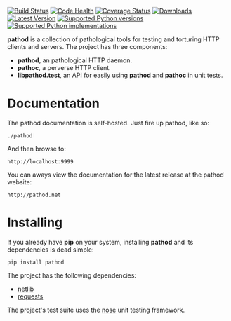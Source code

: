 [![Build Status](https://img.shields.io/travis/mitmproxy/pathod/master.svg)](https://travis-ci.org/mitmproxy/pathod)
[![Code Health](https://landscape.io/github/mitmproxy/pathod/master/landscape.svg?style=flat)](https://landscape.io/github/mitmproxy/pathod/master)
[![Coverage Status](https://img.shields.io/coveralls/mitmproxy/pathod/master.svg)](https://coveralls.io/r/mitmproxy/pathod)
[![Downloads](https://img.shields.io/pypi/dm/pathod.svg?color=orange)](https://pypi.python.org/pypi/pathod)
[![Latest Version](https://img.shields.io/pypi/v/pathod.svg)](https://pypi.python.org/pypi/pathod)
[![Supported Python versions](https://img.shields.io/pypi/pyversions/pathod.svg)](https://pypi.python.org/pypi/pathod)
[![Supported Python implementations](https://img.shields.io/pypi/implementation/pathod.svg)](https://pypi.python.org/pypi/pathod)

__pathod__ is a collection of pathological tools for testing and torturing HTTP
clients and servers. The project has three components:

- __pathod__, an pathological HTTP daemon.
- __pathoc__, a perverse HTTP client.
- __libpathod.test__, an API for easily using __pathod__ and __pathoc__ in unit tests.


# Documentation

The pathod documentation is self-hosted. Just fire up pathod, like so:

    ./pathod

And then browse to:

    http://localhost:9999

You can aways view the documentation for the latest release at the pathod
website:

    http://pathod.net

# Installing

If you already have __pip__ on your system, installing __pathod__ and its
dependencies is dead simple:

    pip install pathod

The project has the following dependencies:

* [netlib](https://github.com/mitmproxy/netlib)
* [requests](http://docs.python-requests.org/en/latest/index.html)

The project's test suite uses the
[nose](http://nose.readthedocs.org/en/latest/) unit testing framework.
